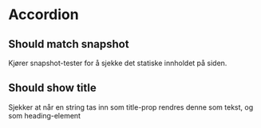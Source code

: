 # Accordion

## Should match snapshot

Kjører snapshot-tester for å sjekke det statiske innholdet på siden.

## Should show title

Sjekker at når en string tas inn som title-prop rendres denne som tekst, og som heading-element
